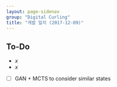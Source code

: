 ```yaml
---
layout: page-sidenav
group: "Digital Curling"
title: "개발 일지 (2017-12-09)"
---
```


To-Do
-----

- $x$
- $x$
- [ ] GAN + MCTS to consider similar states
